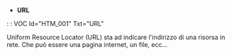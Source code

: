 - **URL**

 :  : VOC Id="HTM_001" Txt="URL"

Uniform Resource Locator (URL) sta ad indicare l'indirizzo di una risorsa in rete. Che può essere una pagina internet, un file, ecc...
